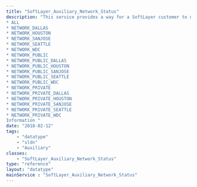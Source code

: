 ```yaml
---
title: "SoftLayer_Auxiliary_Network_Status"
description: "This service provides a way for a SoftLayer customer to obtain current latency information from around the world to our datacenters, and segments of our network both public and private. There are a few valid targets. Currently the valid targets are as follows: 
* ALL
* NETWORK_DALLAS
* NETWORK_HOUSTON
* NETWORK_SANJOSE
* NETWORK_SEATTLE
* NETWORK_WDC
* NETWORK_PUBLIC
* NETWORK_PUBLIC_DALLAS
* NETWORK_PUBLIC_HOUSTON
* NETWORK_PUBLIC_SANJOSE
* NETWORK_PUBLIC_SEATTLE
* NETWORK_PUBLIC_WDC
* NETWORK_PRIVATE
* NETWORK_PRIVATE_DALLAS
* NETWORK_PRIVATE_HOUSTON
* NETWORK_PRIVATE_SANJOSE
* NETWORK_PRIVATE_SEATTLE
* NETWORK_PRIVATE_WDC
Information "
date: "2018-02-12"
tags:
    - "datatype"
    - "sldn"
    - "Auxiliary"
classes:
    - "SoftLayer_Auxiliary_Network_Status"
type: "reference"
layout: "datatype"
mainService : "SoftLayer_Auxiliary_Network_Status"
---
```

